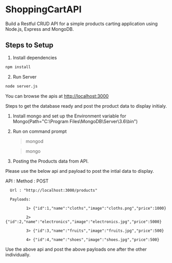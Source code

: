 # ShoppingCartAPI

Build a Restful CRUD API for a simple products carting application using Node.js, Express and MongoDB.


## Steps to Setup

1. Install dependencies

```bash
npm install
```

2. Run Server

```bash
node server.js
```

You can browse the apis at <http://localhost:3000>

Steps to get the database ready and post the product data to display initialy.

1. Install mongo and set up the Environment variable for Mongo(Path="C:\Program Files\MongoDB\Server\3.6\bin")

2. Run on command prompt
   > mongod
  
   > mongo

3. Posting the Products data from API.

Please use the below api and payload to post the intial data to display.

API : Method : POST
 
      Url : "http://localhost:3000/products"

      Payloads: 

             1> {"id":1,"name":"cloths","image":"cloths.png","price":1000}

             2> {"id":2,"name":"electronics","image":"electronics.jpg","price":5000}

             3> {"id":3,"name":"fruits","image":"fruits.jpg","price":500}

             4> {"id":4,"name":"shoes","image":"shoes.jpg","price":500}

Use the above api and post the above payloads one after the other individually.